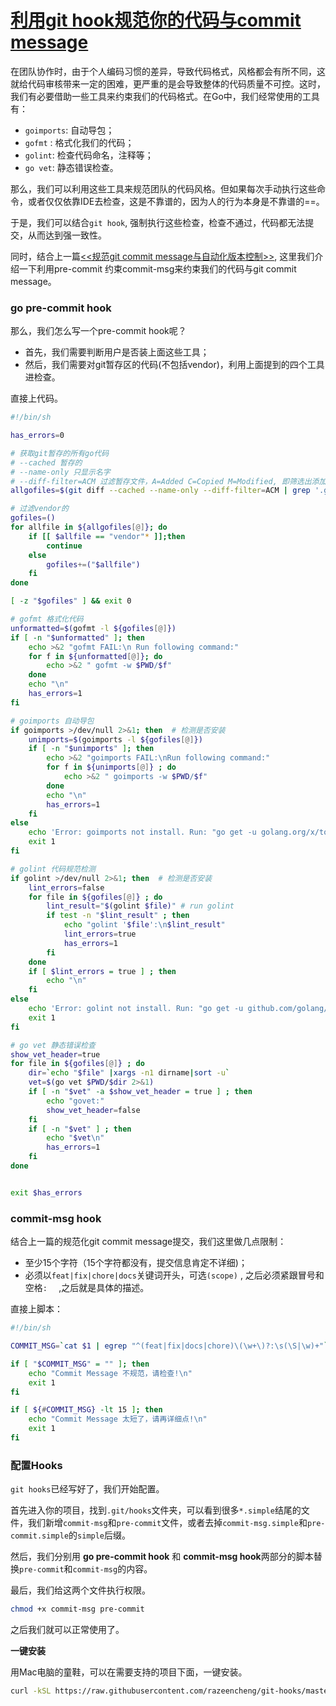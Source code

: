 
# [利用git hook规范你的代码与commit message](https://razeencheng.com/post/golang-and-git-commit-message-pre-commit.html)

在团队协作时，由于个人编码习惯的差异，导致代码格式，风格都会有所不同，这就给代码审核带来一定的困难，更严重的是会导致整体的代码质量不可控。这时，我们有必要借助一些工具来约束我们的代码格式。在Go中，我们经常使用的工具有：

- `goimports`: 自动导包；
- `gofmt` : 格式化我们的代码；
- `golint`: 检查代码命名，注释等；
- `go vet`: 静态错误检查。

那么，我们可以利用这些工具来规范团队的代码风格。但如果每次手动执行这些命令，或者仅仅依靠IDE去检查，这是不靠谱的，因为人的行为本身是不靠谱的==。

于是，我们可以结合`git hook`, 强制执行这些检查，检查不通过，代码都无法提交，从而达到强一致性。

同时，结合上一篇[<<规范git commit message与自动化版本控制>>](https://razeencheng.com/post/conventional-commits-and-standard-version.html),  这里我们介绍一下利用pre-commit 约束commit-msg来约束我们的代码与git commit message。

### go pre-commit hook

那么，我们怎么写一个pre-commit hook呢？

- 首先，我们需要判断用户是否装上面这些工具；
- 然后，我们需要对git暂存区的代码(不包括vendor)，利用上面提到的四个工具进检查。

直接上代码。

``` bash
#!/bin/sh

has_errors=0

# 获取git暂存的所有go代码
# --cached 暂存的
# --name-only 只显示名字
# --diff-filter=ACM 过滤暂存文件，A=Added C=Copied M=Modified, 即筛选出添加/复制/修改的文件
allgofiles=$(git diff --cached --name-only --diff-filter=ACM | grep '.go$')

# 过滤vendor的
gofiles=()
for allfile in ${allgofiles[@]}; do 
    if [[ $allfile == "vendor"* ]];then
        continue
    else
		gofiles+=("$allfile")
	fi
done

[ -z "$gofiles" ] && exit 0

# gofmt 格式化代码
unformatted=$(gofmt -l ${gofiles[@]})
if [ -n "$unformatted" ]; then
	echo >&2 "gofmt FAIL:\n Run following command:"
	for f in ${unformatted[@]}; do
		echo >&2 " gofmt -w $PWD/$f"
	done
	echo "\n"
	has_errors=1
fi

# goimports 自动导包
if goimports >/dev/null 2>&1; then  # 检测是否安装
	unimports=$(goimports -l ${gofiles[@]})
	if [ -n "$unimports" ]; then
		echo >&2 "goimports FAIL:\nRun following command:"
		for f in ${unimports[@]} ; do
			echo >&2 " goimports -w $PWD/$f"
		done
		echo "\n"
		has_errors=1
	fi
else
	echo 'Error: goimports not install. Run: "go get -u golang.org/x/tools/cmd/goimports"' >&2
	exit 1
fi

# golint 代码规范检测
if golint >/dev/null 2>&1; then  # 检测是否安装
	lint_errors=false
	for file in ${gofiles[@]} ; do
		lint_result="$(golint $file)" # run golint
		if test -n "$lint_result" ; then
			echo "golint '$file':\n$lint_result"
			lint_errors=true
			has_errors=1
		fi
	done
	if [ $lint_errors = true ] ; then
		echo "\n"
	fi
else
	echo 'Error: golint not install. Run: "go get -u github.com/golang/lint/golint"' >&2
	exit 1
fi

# go vet 静态错误检查
show_vet_header=true
for file in ${gofiles[@]} ; do
	dir=`echo "$file" |xargs -n1 dirname|sort -u`
	vet=$(go vet $PWD/$dir 2>&1)
	if [ -n "$vet" -a $show_vet_header = true ] ; then
		echo "govet:"
		show_vet_header=false
	fi
	if [ -n "$vet" ] ; then
		echo "$vet\n"
		has_errors=1
	fi
done


exit $has_errors
```



### commit-msg hook

结合上一篇的规范化git commit message提交，我们这里做几点限制：

- 至少15个字符（15个字符都没有，提交信息肯定不详细)；
- 必须以`feat|fix|chore|docs`关键词开头，可选`(scope)` , 之后必须紧跟冒号和空格`:  ` ,之后就是具体的描述。

直接上脚本：

``` bash
#!/bin/sh

COMMIT_MSG=`cat $1 | egrep "^(feat|fix|docs|chore)\(\w+\)?:\s(\S|\w)+"`

if [ "$COMMIT_MSG" = "" ]; then
	echo "Commit Message 不规范，请检查!\n"
	exit 1
fi

if [ ${#COMMIT_MSG} -lt 15 ]; then
	echo "Commit Message 太短了，请再详细点!\n"
	exit 1
fi
```



### 配置Hooks

`git hooks`已经写好了，我们开始配置。

首先进入你的项目，找到`.git/hooks`文件夹，可以看到很多`*.simple`结尾的文件，我们新增`commit-msg`和`pre-commit`文件，或者去掉`commit-msg.simple`和`pre-commit.simple`的`simple`后缀。

然后，我们分别用 **go pre-commit hook** 和 **commit-msg hook**两部分的脚本替换`pre-commit`和`commit-msg`的内容。

最后，我们给这两个文件执行权限。

```bash
chmod +x commit-msg pre-commit
```

之后我们就可以正常使用了。



**一键安装**

用Mac电脑的童鞋，可以在需要支持的项目下面，一键安装。

```bash
curl -kSL https://raw.githubusercontent.com/razeencheng/git-hooks/master/install.sh | sh
```